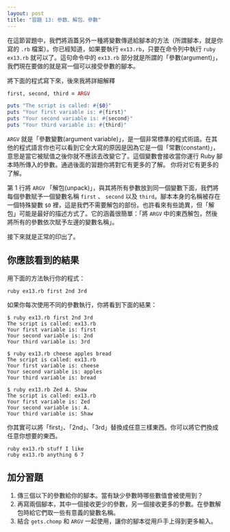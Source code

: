 ```yaml
---
layout: post
title: "習題 13: 参数、解包、參數"
---
```


在這節習題中，我們將涵蓋另外一種將變數傳遞給腳本的方法（所謂腳本，就是你寫的 `.rb` 檔案）。你已經知道，如果要執行 `ex13.rb`，只要在命令列中執行 `ruby ex13.rb` 就可以了。這句命令中的 `ex13.rb` 部分就是所謂的「參數(argument)」，我們現在要做的就是寫一個可以接受參數的腳本。

將下面的程式寫下來，後來我將詳細解釋

```ruby
first, second, third = ARGV 

puts "The script is called: #{$0}"
puts "Your first variable is: #{first}"
puts "Your second variable is: #{second}"
puts "Your third variable is: #{third}"
```

`ARGV` 就是「參數變數(argument variable)」，是一個非常標準的程式術語。在其他的程式語言你也可以看到它全大寫的原因是因為它是一個「常數(constant)」，意思是當它被賦值之後你就不應該去改變它了。這個變數會接收當你運行 Ruby 腳本時所傳入的參數。通過後面的習題你將對它有更多的了解。
你将对它有更多的了解。

第 1 行將 `ARGV` 「解包(unpack)」，與其將所有參數放到同一個變數下面，我們將每個參數賦予一個變數名稱 `first` 、 `second` 以及 `third`。腳本本身的名稱被存在一個特殊變數 `$0` 裡，這是我們不需要解包的部份。也許看來有些詭異，但「解包」可能是最好的描述方式了。它的涵義很簡單：「將 `ARGV` 中的東西解包，然後將所有的參數依次賦予左邊的變數名稱」。

接下來就是正常的印出了。

## 你應該看到的結果

用下面的方法執行你的程式：

    ruby ex13.rb first 2nd 3rd

如果你每次使用不同的參數執行，你將看到下面的結果：

    $ ruby ex13.rb first 2nd 3rd
    The script is called: ex13.rb
    Your first variable is: first
    Your second variable is: 2nd
    Your third variable is: 3rd
    
    $ ruby ex13.rb cheese apples bread
    The script is called: ex13.rb
    Your first variable is: cheese
    Your second variable is: apples
    Your third variable is: bread
    
    $ ruby ex13.rb Zed A. Shaw
    The script is called: ex13.rb
    Your first variable is: Zed
    Your second variable is: A.
    Your third variable is: Shaw

你其實可以將「first」、「2nd」、「3rd」替換成任意三樣東西。你可以將它們換成任意你想要的東西。

    ruby ex13.rb stuff I like
    ruby ex13.rb anything 6 7

## 加分習題

1. 傳三個以下的參數給你的腳本。當有缺少參數時哪些數值會被使用到？
2. 再寫兩個腳本，其中一個接收更少的參數，另一個接收更多的參數。在參數解包時給它們取一些有意義的變數名稱。
3. 結合 `gets.chomp` 和 `ARGV` 一起使用，讓你的腳本從用戶手上得到更多輸入。
